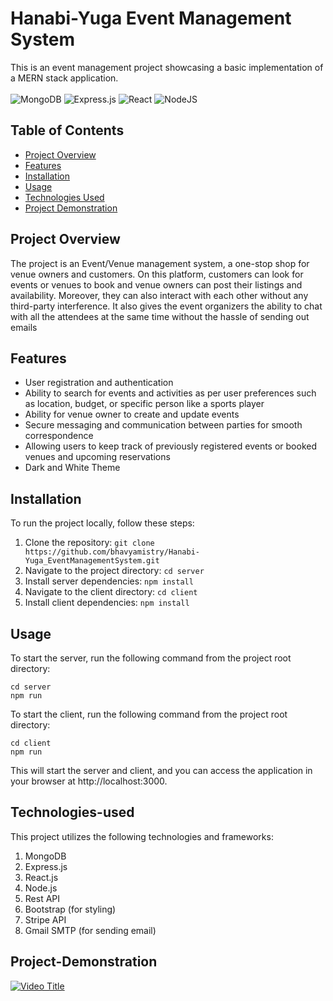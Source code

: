 # Hanabi-Yuga Event Management System

This is an event management project showcasing a basic implementation of a MERN stack application.<br><br>
![MongoDB](https://img.shields.io/badge/MongoDB-%234ea94b.svg?style=for-the-badge&logo=mongodb&logoColor=white) ![Express.js](https://img.shields.io/badge/Express%20js-000000?style=for-the-badge&logo=express&logoColor=white) ![React](https://img.shields.io/badge/react-%2320232a.svg?style=for-the-badge&logo=react&logoColor=%2361DAFB) ![NodeJS](https://img.shields.io/badge/node.js-6DA55F?style=for-the-badge&logo=node.js&logoColor=white)

## Table of Contents

- [Project Overview](#project-overview)
- [Features](#features)
- [Installation](#installation)
- [Usage](#usage)
- [Technologies Used](#technologies-used)
- [Project Demonstration](#Project-Demonstration)

## Project Overview

The project is an Event/Venue management system, a one-stop shop for venue owners and customers. On this platform, customers can look for events or venues to book and venue owners can post their listings and availability. Moreover, they can also interact with each other without any third-party interference. It also gives the event organizers the ability to chat with all the attendees at the same time without the hassle of sending out emails

## Features

- User registration and authentication
- Ability to search for events and activities as per user preferences such as location, budget, or specific person like a sports player 
- Ability for venue owner to create and update events 
- Secure messaging and communication between parties for smooth correspondence 
- Allowing users to keep track of previously registered events or booked venues and upcoming reservations 
- Dark and White Theme

## Installation

To run the project locally, follow these steps:

1. Clone the repository: `git clone https://github.com/bhavyamistry/Hanabi-Yuga_EventManagementSystem.git`
2. Navigate to the project directory: `cd server`
3. Install server dependencies: `npm install`
4. Navigate to the client directory: `cd client`
5. Install client dependencies: `npm install`

## Usage

To start the server, run the following command from the project root directory:

```shell
cd server
npm run
```

To start the client, run the following command from the project root directory:

```shell
cd client
npm run
```

This will start the server and client, and you can access the application in your browser at http://localhost:3000.

## Technologies-used

This project utilizes the following technologies and frameworks:

1. MongoDB
2. Express.js
3. React.js
4. Node.js
5. Rest API
6. Bootstrap (for styling)
7. Stripe API
8. Gmail SMTP (for sending email)

## Project-Demonstration

[![Video Title](https://elements-cover-images-0.imgix.net/9b10bf53-9d3e-432c-8aad-51f02393d2c3?auto=compress%2Cformat&w=1170&fit=max&s=7d6ac4c9ac15b198a1c86638726da99c)](https://www.youtube.com/watch?v=G0wcVbQDUPA)





